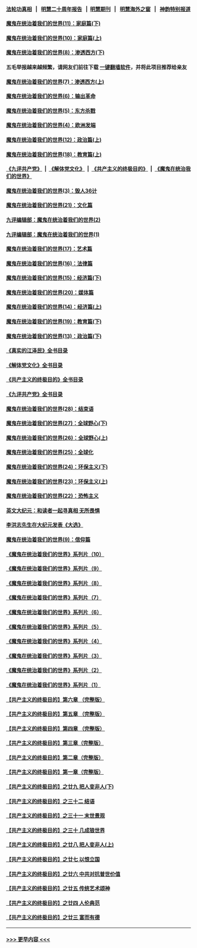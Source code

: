 #### [法轮功真相](https://github.com/gfw-breaker/truth/blob/master/README.md?t=0) &nbsp;&nbsp;|&nbsp;&nbsp; [明慧二十周年报告](https://github.com/gfw-breaker/mh-reports/blob/master/README.md?t=0) &nbsp;&nbsp;|&nbsp;&nbsp;[明慧期刊](https://github.com/gfw-breaker/mh-qikan) &nbsp;&nbsp;|&nbsp;&nbsp; [明慧海外之窗](https://github.com/gfw-breaker/mh-news/blob/master/README.md?t=0) &nbsp;&nbsp;|&nbsp;&nbsp; [神韵特别报道](https://github.com/gfw-breaker/mh-news/blob/master/shenyun.md?t=0)
#### [魔鬼在统治着我们的世界(11)：家庭篇(下)](../pages/nsc422/n10440961.md?t=12061250) 
#### [魔鬼在统治着我们的世界(10)：家庭篇(上)](../pages/nsc422/n10435448.md?t=12061250) 
#### [魔鬼在统治着我们的世界(8)：渗透西方(下)](../pages/nsc422/n10429603.md?t=12061250) 
#### 五毛举报越来越频繁，请网友们前往下载 [一键翻墙软件](https://github.com/gfw-breaker/ssr-accounts)，并将此项目推荐给亲友
#### [魔鬼在统治着我们的世界(7)：渗透西方(上)](../pages/nsc422/n10426013.md?t=12061250) 
#### [魔鬼在统治着我们的世界(6)：输出革命](../pages/nsc422/n10421536.md?t=12061250) 
#### [魔鬼在统治着我们的世界(5)：东方杀戮](../pages/nsc422/n10417707.md?t=12061250) 
#### [魔鬼在统治着我们的世界(4)：欧洲发端](../pages/nsc422/n10414890.md?t=12061250) 
#### [魔鬼在统治着我们的世界(12)：政治篇(上)](../pages/nsc422/n10444576.md?t=12061250) 
#### [魔鬼在统治着我们的世界(18)：教育篇(上)](../pages/nsc422/n10526970.md?t=12061250) 
#### [《九评共产党》](https://github.com/begood0513/9ping.md/blob/master/README.md) &nbsp;|&nbsp; [《解体党文化》](../../../../jtdwh.md/blob/master/README.md)  &nbsp;|&nbsp; [《共产主义的终极目的》](../../../../gczydzjmd.md/blob/master/README.md) &nbsp;|&nbsp; [《魔鬼在统治我们的世界》](../../../../mgztzwmdsj.md/blob/master/README.md) 
#### [魔鬼在统治着我们的世界(3)：毁人36计](../pages/nsc422/n10411583.md?t=12061250) 
#### [魔鬼在统治着我们的世界(21)：文化篇](../pages/nsc422/n10597706.md?t=12061250) 
#### [九评编辑部：魔鬼在统治着我们的世界(2)](../pages/nsc422/n10410036.md?t=12061250) 
#### [九评编辑部：魔鬼在统治着我们的世界(1)](../pages/nsc422/n10406825.md?t=12061250) 
#### [魔鬼在统治着我们的世界(17)：艺术篇](../pages/nsc422/n10499093.md?t=12061250) 
#### [魔鬼在统治着我们的世界(16)：法律篇](../pages/nsc422/n10485969.md?t=12061250) 
#### [魔鬼在统治着我们的世界(15)：经济篇(下)](../pages/nsc422/n10469975.md?t=12061250) 
#### [魔鬼在统治着我们的世界(20)：媒体篇](../pages/nsc422/n10586579.md?t=12061250) 
#### [魔鬼在统治着我们的世界(14)：经济篇(上)](../pages/nsc422/n10457370.md?t=12061250) 
#### [魔鬼在统治着我们的世界(19)：教育篇(下)](../pages/nsc422/n10564808.md?t=12061250) 
#### [魔鬼在统治着我们的世界(13)：政治篇(下)](../pages/nsc422/n10448270.md?t=12061250) 
#### [《真实的江泽民》全书目录](../pages/nsc422/n13721399.md?t=12061250) 
#### [《解体党文化》全书目录](../pages/nsc422/n13721157.md?t=12061250) 
#### [《共产主义的终极目的》全书目录](../pages/nsc422/n13721048.md?t=12061250) 
#### [《九评共产党》全书目录](../pages/nsc422/n13708085.md?t=12061250) 
#### [魔鬼在统治着我们的世界(28)：结束语](../pages/nsc422/n10936246.md?t=12061250) 
#### [魔鬼在统治着我们的世界(27)：全球野心(下)](../pages/nsc422/n10928319.md?t=12061250) 
#### [魔鬼在统治着我们的世界(26)：全球野心(上)](../pages/nsc422/n10900318.md?t=12061250) 
#### [魔鬼在统治着我们的世界(25)：全球化](../pages/nsc422/n10788205.md?t=12061250) 
#### [魔鬼在统治着我们的世界(24)：环保主义(下)](../pages/nsc422/n10695307.md?t=12061250) 
#### [魔鬼在统治着我们的世界(23)：环保主义(上)](../pages/nsc422/n10688613.md?t=12061250) 
#### [魔鬼在统治着我们的世界(22)：恐怖主义](../pages/nsc422/n10614727.md?t=12061250) 
#### [英文大纪元：和读者一起寻真相 无所畏惧](../pages/nsc422/n12542027.md?t=12061250) 
#### [李洪志先生在大纪元发表《大选》](../pages/nsc422/n12534746.md?t=12061250) 
#### [魔鬼在统治着我们的世界(9)：信仰篇](../pages/nsc422/n10432159.md?t=12061250) 
#### [《魔鬼在统治着我们的世界》系列片（10）](../pages/nsc422/n12292670.md?t=12061250) 
#### [《魔鬼在统治着我们的世界》系列片（9）](../pages/nsc422/n12290859.md?t=12061250) 
#### [《魔鬼在统治着我们的世界》系列片（8）](../pages/nsc422/n12287445.md?t=12061250) 
#### [《魔鬼在统治着我们的世界》系列片（7）](../pages/nsc422/n12283425.md?t=12061250) 
#### [《魔鬼在统治着我们的世界》系列片（6）](../pages/nsc422/n12282314.md?t=12061250) 
#### [《魔鬼在统治着我们的世界》系列片（5）](../pages/nsc422/n12281419.md?t=12061250) 
#### [《魔鬼在统治着我们的世界》系列片（4）](../pages/nsc422/n12274024.md?t=12061250) 
#### [《魔鬼在统治着我们的世界》系列片（3）](../pages/nsc422/n12271322.md?t=12061250) 
#### [《魔鬼在统治着我们的世界》系列片（2）](../pages/nsc422/n12269049.md?t=12061250) 
#### [《魔鬼在统治着我们的世界》系列片（1）](../pages/nsc422/n12267575.md?t=12061250) 
#### [【共产主义的终极目的】第六章 （完整版）](../pages/nsc422/n11428913.md?t=12061250) 
#### [【共产主义的终极目的】第五章 （完整版）](../pages/nsc422/n11428912.md?t=12061250) 
#### [【共产主义的终极目的】第四章 （完整版）](../pages/nsc422/n11428907.md?t=12061250) 
#### [【共产主义的终极目的】第三章（完整版）](../pages/nsc422/n11428848.md?t=12061250) 
#### [【共产主义的终极目的】第二章（完整版）](../pages/nsc422/n11428831.md?t=12061250) 
#### [【共产主义的终极目的】第一章（完整版）](../pages/nsc422/n11417651.md?t=12061250) 
#### [【共产主义的终极目的】之廿九 把人变非人(下)](../pages/nsc422/n11344140.md?t=12061250) 
#### [【共产主义的终极目的】之三十二 结语](../pages/nsc422/n11360535.md?t=12061250) 
#### [【共产主义的终极目的】之三十一 末世景观](../pages/nsc422/n11351129.md?t=12061250) 
#### [【共产主义的终极目的】之三十 几成狼世界](../pages/nsc422/n11348280.md?t=12061250) 
#### [【共产主义的终极目的】之廿八 把人变非人(上)](../pages/nsc422/n11340492.md?t=12061250) 
#### [【共产主义的终极目的】之廿七 以恨立国](../pages/nsc422/n11336944.md?t=12061250) 
#### [【共产主义的终极目的】之廿六 中共对抗普世价值](../pages/nsc422/n11324785.md?t=12061250) 
#### [【共产主义的终极目的】之廿五 传统艺术颂神](../pages/nsc422/n11296396.md?t=12061250) 
#### [【共产主义的终极目的】之廿四 人伦典范](../pages/nsc422/n11296397.md?t=12061250) 
#### [【共产主义的终极目的】之廿三 富而有德](../pages/nsc422/n11283598.md?t=12061250) 

----
#### [ >>> 更早内容 <<< ](../indexes/nsc422-earlier.md)
